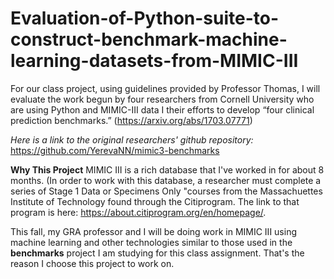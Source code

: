 # Evaluation-of-Python-suite-to-construct-benchmark-machine-learning-datasets-from-MIMIC-III
For our class project, using guidelines provided by Professor Thomas, I will evaluate the work begun by four researchers from Cornell University who are using Python and MIMIC-III data I their efforts to develop “four clinical prediction benchmarks.” (https://arxiv.org/abs/1703.07771)  

*Here is a link to the original researchers' github repository:*
https://github.com/YerevaNN/mimic3-benchmarks

**Why This Project**
MIMIC III is a rich database that I've worked in for about 8 months. (In order to work with this database, a researcher must complete a series of Stage 1 Data or Specimens Only "courses from the Massachuettes Institute of Technology found through the Citiprogram. The link to that program is here:
https://about.citiprogram.org/en/homepage/. 

This fall, my GRA professor and I will be doing work in MIMIC III using machine learning and other technologies similar to those used in the **benchmarks** project I am studying for this class assignment. That's the reason I choose this project to work on. 
